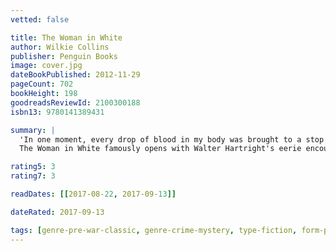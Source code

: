 ```yaml
---
vetted: false

title: The Woman in White
author: Wilkie Collins
publisher: Penguin Books
image: cover.jpg
dateBookPublished: 2012-11-29
pageCount: 702
bookHeight: 198
goodreadsReviewId: 2100300188
isbn13: 9780141389431

summary: |
  'In one moment, every drop of blood in my body was brought to a stop … There, as if it had that moment sprung out of the earth … stood the figure of a solitary Woman, dressed from head to foot in white'
  The Woman in White famously opens with Walter Hartright's eerie encounter on a moonlit London road. Engaged as a drawing master to the beautiful Laura Fairlie, Walter is drawn into the sinister intrigues of Sir Percival Glyde and his 'charming' friend Count Fosco, who has a taste for white mice, vanilla bonbons and poison. Pursuing questions of identity and insanity along the paths and corridors of English country houses and the madhouse, The Woman in White is the first and most influential of the Victorian genre that combined Gothic horror with psychological realism.

rating5: 3
rating7: 3

readDates: [[2017-08-22, 2017-09-13]]

dateRated: 2017-09-13

tags: [genre-pre-war-classic, genre-crime-mystery, type-fiction, form-paperback, pub-english-library]
---
```

